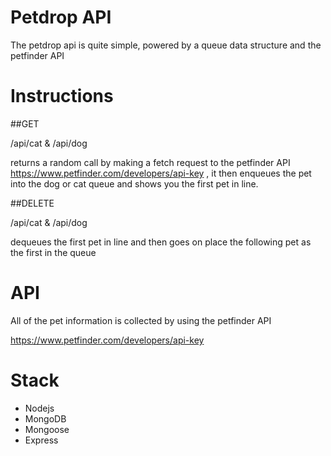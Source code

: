 # Petdrop API

The petdrop api is quite simple, powered by a queue data structure and the petfinder API

# Instructions

##GET

/api/cat & /api/dog

returns a random call by making a fetch request to the petfinder API https://www.petfinder.com/developers/api-key , it then enqueues the pet into the dog or cat queue and shows you the first pet in line.

##DELETE

/api/cat & /api/dog

dequeues the first pet in line and then goes on place the following pet as the first in the queue

# API

All of the pet information is collected by using the petfinder API

https://www.petfinder.com/developers/api-key

# Stack

* Nodejs
* MongoDB
* Mongoose
* Express